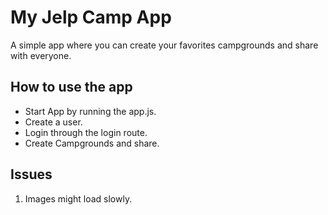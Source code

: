 #  My Jelp Camp App

A simple app where you can create your favorites campgrounds and share with everyone.

## How to use the app
- Start App by running the app.js. 
- Create a user. 
- Login through the login route.
- Create Campgrounds and share.

## Issues
1. Images might load slowly.